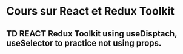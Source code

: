 # Cours sur React et Redux Toolkit

## TD REACT Redux Toolkit using useDisptach, useSelector to practice not using props.
